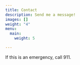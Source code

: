 ```yaml
---
title: Contact
description: Send me a message!
images: []
weight: "4"
menu:
  main:
    weight: 5

---
```

If this is an emergency, call 911.